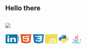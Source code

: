 ## Hello there

<br>
<div>
<!-- <a href="#"><img height="150em" src="https://github-readme-stats.vercel.app/api?username=julianebueno&theme=transparent&bg_color=0003&include_all_commits=true&count_private=true&line_height=20&hide_border=true&show_icons=true"/></a> -->
<a href="#"><img height="150em" src="https://github-readme-stats.vercel.app/api/top-langs/?username=julianebueno&theme=transparent&bg_color=0003&include_all_commits=true&count_private=true&line_height=20&hide_border=true&layout=compact"/></a>
</div>
<br>

<!-- <hr> -->

<div style="display: inline_block">
<a href="https://www.linkedin.com/in/julianebueno1/"><img align="center" alt="Linkedin" height="30" width="40" src="https://raw.githubusercontent.com/devicons/devicon/master/icons/linkedin/linkedin-original.svg"></a>|<a href="#"><img align="center" alt="HTML" height="30" width="40" src="https://raw.githubusercontent.com/devicons/devicon/master/icons/html5/html5-original.svg"></a><a href="#"><img align="center" alt="CSS" height="30" width="40" src="https://raw.githubusercontent.com/devicons/devicon/master/icons/css3/css3-original.svg"></a><a href="#"><img align="center" alt="Js" height="30" width="40" src="https://raw.githubusercontent.com/devicons/devicon/master/icons/javascript/javascript-plain.svg"></a><a href="#"><img align="center" alt="Python" height="30" width="40" src="https://raw.githubusercontent.com/devicons/devicon/master/icons/python/python-original.svg"></a><a href="#"><img align="center" alt="Java" height="30" width="40" src="https://raw.githubusercontent.com/devicons/devicon/master/icons/java/java-original.svg"></a>
</div>

<!-- <hr>
Estou construindo meu Github ainda, aceito sugestões e dicas para melhorar<br>
Still Building my profile, any tips for me to improve it?<br><br>
Ps: Fazendo aos poucos, conciliando com outros projetos/demandas de vida 😅
 -->
